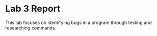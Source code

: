 # Lab 3 Report
This lab focuses on identifying bugs in a program through testing and researching commands. 
